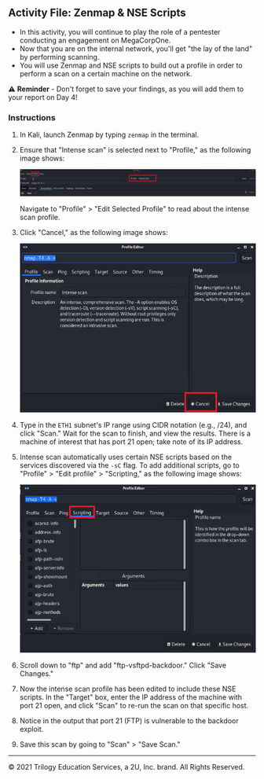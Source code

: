 ## Activity File: Zenmap & NSE Scripts

- In this activity, you will continue to play the role of a pentester conducting an engagement on MegaCorpOne.
- Now that you are on the internal network, you'll get "the lay of the land" by performing scanning.
- You will use Zenmap and NSE scripts to build out a profile in order to perform a scan on a certain machine on the network. 

⚠️ **Reminder** - Don't forget to save your findings, as you will add them to your report on Day 4!

### Instructions

1. In Kali, launch Zenmap by typing `zenmap` in the terminal.

2. Ensure that "Intense scan" is selected next to "Profile," as the following image shows:

    ![A screenshot depicts the Zenmap GUI.](../../../images/zenmap1.png)


    Navigate to "Profile" > "Edit Selected Profile" to read about the intense scan profile.

3. Click "Cancel," as the following image shows:

    ![A screenshot depicts the profile editor with the "Cancel" button highlighted.](../../../images/zenmap2.png)


4. Type in the `ETH1` subnet's IP range using CIDR notation (e.g., /24), and click "Scan." Wait for the scan to finish, and view the results. There is a machine of interest that has port 21 open; take note of its IP address.


5. Intense scan automatically uses certain NSE scripts based on the services discovered via the `-sC` flag. To add additional scripts, go to "Profile" > "Edit profile" > "Scripting," as the following image shows:


    ![A screenshot depicts the profile editor with the "Scripting" tab highlighted.](../../../images/zenmap3.png)


6. Scroll down to "ftp" and add "ftp-vsftpd-backdoor." Click "Save Changes." 

7. Now the intense scan profile has been edited to include these NSE scripts. In the "Target" box, enter the IP address of the machine with port 21 open, and click "Scan" to re-run the scan on that specific host.

8. Notice in the output that port 21 (FTP) is vulnerable to the backdoor exploit.

9. Save this scan by going to "Scan" > "Save Scan."

---
© 2021 Trilogy Education Services, a 2U, Inc. brand. All Rights Reserved.



